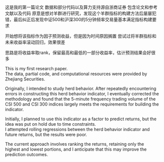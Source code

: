 这是我的第一篇论文
数据和部分代码以及算力支持源自浙商证券
包含论文和参考文献以及代码
原意是想对羊群进行研究，发现这个羊群指标的构建方法后屡屡犯错，最后纠正后发现中证500和沪深300的5分钟频率交易量基本满足指标构建要求

开始想将该指标作为因子预测收益，但是因为时间原因搁置
尝试过将羊群指标和未来收益率滚动回归，效果很差

思路是将收益率取rank，保留最高和最低的一部分收益率，估计预测结果会好很多


This is my first research paper.  
The data, partial code, and computational resources were provided by Zhejiang Securities.  

Originally, I intended to study herd behavior. After repeatedly encountering errors in constructing this herd behavior indicator, I eventually corrected the methodology and found that the 5-minute frequency trading volume of the CSI 500 and CSI 300 indices largely meets the requirements for building the indicator.  

Initially, I planned to use this indicator as a factor to predict returns, but the idea was put on hold due to time constraints.  
I attempted rolling regressions between the herd behavior indicator and future returns, but the results were poor.  

The current approach involves ranking the returns, retaining only the highest and lowest portions, and I anticipate that this may improve the prediction outcomes.
